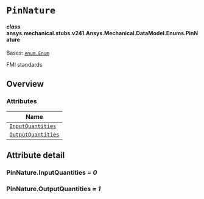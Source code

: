 # `PinNature`

<a id="ansys.mechanical.stubs.v241.Ansys.Mechanical.DataModel.Enums.PinNature"></a>

#### *class* ansys.mechanical.stubs.v241.Ansys.Mechanical.DataModel.Enums.PinNature

Bases: [`enum.Enum`](https://docs.python.org/3/library/enum.html#enum.Enum)

FMI standards

<!-- !! processed by numpydoc !! -->

<a id="overview"></a>

## Overview

### Attributes

| Name |
| --------------------------------------------------- |
| [`InputQuantities`](#PinNature.InputQuantities) |
| [`OutputQuantities`](#PinNature.OutputQuantities) |

<a id="attribute-detail"></a>

## Attribute detail

<a id="PinNature.InputQuantities"></a>

### PinNature.InputQuantities *= 0*

<a id="PinNature.OutputQuantities"></a>

### PinNature.OutputQuantities *= 1*



